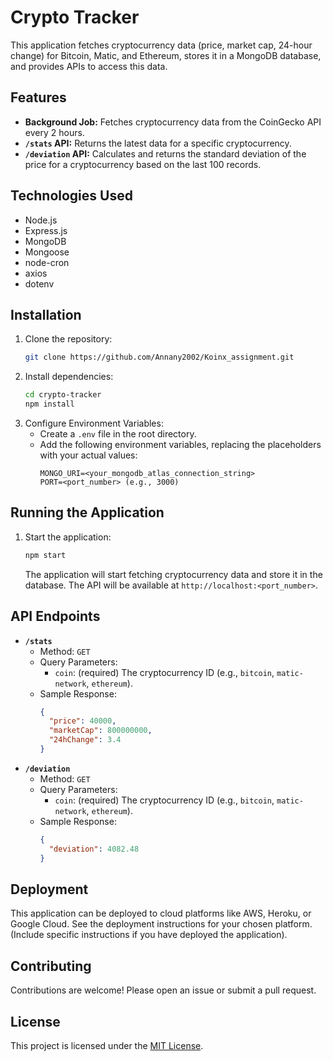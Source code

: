 # Crypto Tracker

This application fetches cryptocurrency data (price, market cap, 24-hour change) for Bitcoin, Matic, and Ethereum, stores it in a MongoDB database, and provides APIs to access this data.

## Features

- **Background Job:** Fetches cryptocurrency data from the CoinGecko API every 2 hours.
- **`/stats` API:** Returns the latest data for a specific cryptocurrency.
- **`/deviation` API:** Calculates and returns the standard deviation of the price for a cryptocurrency based on the last 100 records.

## Technologies Used

- Node.js
- Express.js
- MongoDB
- Mongoose
- node-cron
- axios
- dotenv

## Installation

1.  Clone the repository:
    ```bash
    git clone https://github.com/Annany2002/Koinx_assignment.git
    ```
2.  Install dependencies:
    ```bash
    cd crypto-tracker
    npm install
    ```
3.  Configure Environment Variables:
    - Create a `.env` file in the root directory.
    - Add the following environment variables, replacing the placeholders with your actual values:
      ```
      MONGO_URI=<your_mongodb_atlas_connection_string>
      PORT=<port_number> (e.g., 3000)
      ```

## Running the Application

1.  Start the application:
    ```bash
    npm start
    ```
    The application will start fetching cryptocurrency data and store it in the database. The API will be available at `http://localhost:<port_number>`.

## API Endpoints

- **`/stats`**
  - Method: `GET`
  - Query Parameters:
    - `coin`: (required) The cryptocurrency ID (e.g., `bitcoin`, `matic-network`, `ethereum`).
  - Sample Response:
    ```json
    {
      "price": 40000,
      "marketCap": 800000000,
      "24hChange": 3.4
    }
    ```
- **`/deviation`**
  - Method: `GET`
  - Query Parameters:
    - `coin`: (required) The cryptocurrency ID (e.g., `bitcoin`, `matic-network`, `ethereum`).
  - Sample Response:
    ```json
    {
      "deviation": 4082.48
    }
    ```

## Deployment

This application can be deployed to cloud platforms like AWS, Heroku, or Google Cloud. See the deployment instructions for your chosen platform. (Include specific instructions if you have deployed the application).

## Contributing

Contributions are welcome! Please open an issue or submit a pull request.

## License

This project is licensed under the [MIT License](LICENSE).
